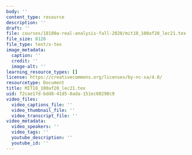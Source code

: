 ```yaml
---
body: ''
content_type: resource
description: ''
draft: ''
file: courses/18100a-real-analysis-fall-2020/mit18_100af20_lec21.tex
file_size: 8126
file_type: text/x-tex
image_metadata:
  caption: ''
  credit: ''
  image-alt: ''
learning_resource_types: []
license: https://creativecommons.org/licenses/by-nc-sa/4.0/
resourcetype: Document
title: MIT18_100af20_lec21.tex
uid: f2cae17d-bdd8-41d5-8ada-151ec60298c9
video_files:
  video_captions_file: ''
  video_thumbnail_file: ''
  video_transcript_file: ''
video_metadata:
  video_speakers: ''
  video_tags: ''
  youtube_description: ''
  youtube_id: ''
---
```

